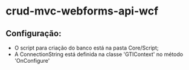 # crud-mvc-webforms-api-wcf

## Configuração:
- O script para criação do banco está na pasta Core/Script;
- A ConnectionString está definida na classe 'GTIContext' no método 'OnConfigure'
  
